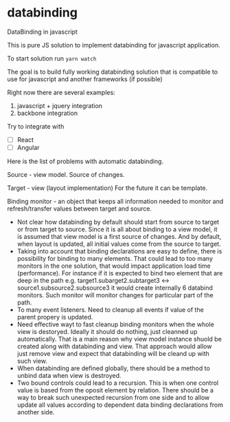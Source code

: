 # databinding
DataBinding in javascript

This is pure JS solution to implement databinding for javascript application.

To start solution run ```yarn watch```

The goal is to build fully working databinding solution that is compatible to use for javascript and another frameworks (if possible)

Right now there are several examples:
1. javascript + jquery integration
2. backbone integration

Try to integrate with
- [ ] React
- [ ] Angular

Here is the list of problems with automatic databinding.

Source - view model. Source of changes.

Target - view (layout implementation) For the future it can be template.

Binding monitor - an object that keeps all information needed to monitor and refresh/transfer values between target and source.

- Not clear how databinding by default should start from source to target or from target to source. Since it is all about binding to a view model, it is assumed that view model is a first source of changes. And by default, when layout is updated, all initial values come from the source to target.
- Taking into account that binding declarations are easy to define, there is possibility for binding to many elements. That could lead to too many monitors in the one solution, that would impact application load time (performance). For instance if it is expected to bind two element that are deep in the path e.g. target1.subarget2.subtarget3 <-> source1.subsource2.subsource3 it would create internally 6 databind monitors. Such monitor will monitor changes for particular part of the path.
- To many event listeners. Need to cleanup all events if value of the parent propery is updated.
- Need effective wayt to fast cleanup binding monitors when the whole view is destoryed. Ideally it should do nothing, just cleanned up automatically. That is a main reason why view model instance shuold be created along with databinding and view. That approach would allow just remove view and expect that databinding will be cleand up with such view.
- When databinding are defined globally, there should be a method to unbind data when view is destroyed.
- Two bound controls could lead to a recursion. This is when one control value is based from the oposit element by relation. There should be a way to break such unexpected recursion from one side and to allow update all values according to dependent data binding declarations from another side.
